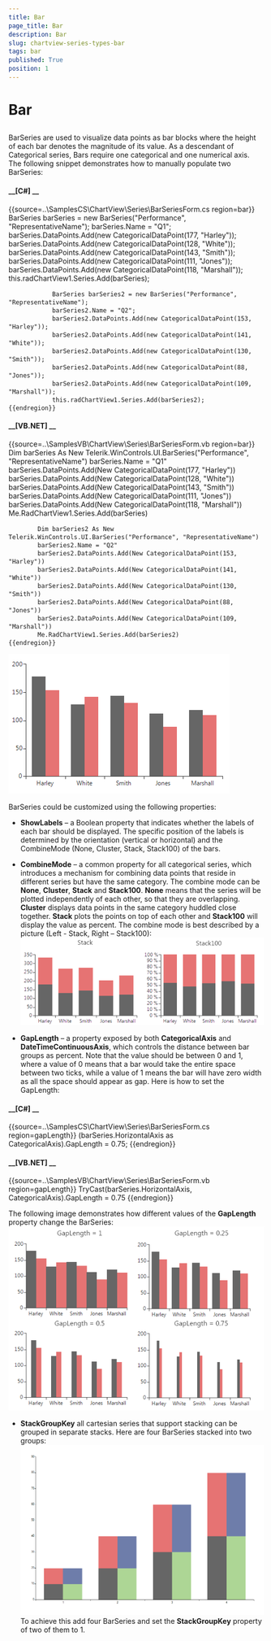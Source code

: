 ```yaml
---
title: Bar
page_title: Bar
description: Bar
slug: chartview-series-types-bar
tags: bar
published: True
position: 1
---
```


# Bar



## 

BarSeries are used to visualize data points as bar blocks where the height of each bar denotes the magnitude of its value.
          As a descendant of Categorical series, Bars require one categorical and one numerical axis. The following snippet demonstrates
          how to manually populate two BarSeries:
        

#### __[C#] __

{{source=..\SamplesCS\ChartView\Series\BarSeriesForm.cs region=bar}}
	            BarSeries barSeries = new BarSeries("Performance", "RepresentativeName");
	            barSeries.Name = "Q1";
	            barSeries.DataPoints.Add(new CategoricalDataPoint(177, "Harley"));
	            barSeries.DataPoints.Add(new CategoricalDataPoint(128, "White"));
	            barSeries.DataPoints.Add(new CategoricalDataPoint(143, "Smith"));
	            barSeries.DataPoints.Add(new CategoricalDataPoint(111, "Jones"));
	            barSeries.DataPoints.Add(new CategoricalDataPoint(118, "Marshall")); 
	            this.radChartView1.Series.Add(barSeries);
	
	            BarSeries barSeries2 = new BarSeries("Performance", "RepresentativeName");
	            barSeries2.Name = "Q2";
	            barSeries2.DataPoints.Add(new CategoricalDataPoint(153, "Harley"));
	            barSeries2.DataPoints.Add(new CategoricalDataPoint(141, "White"));
	            barSeries2.DataPoints.Add(new CategoricalDataPoint(130, "Smith"));
	            barSeries2.DataPoints.Add(new CategoricalDataPoint(88, "Jones"));
	            barSeries2.DataPoints.Add(new CategoricalDataPoint(109, "Marshall"));
	            this.radChartView1.Series.Add(barSeries2);
	{{endregion}}



#### __[VB.NET] __

{{source=..\SamplesVB\ChartView\Series\BarSeriesForm.vb region=bar}}
	        Dim barSeries As New Telerik.WinControls.UI.BarSeries("Performance", "RepresentativeName")
	        barSeries.Name = "Q1"
	        barSeries.DataPoints.Add(New CategoricalDataPoint(177, "Harley"))
	        barSeries.DataPoints.Add(New CategoricalDataPoint(128, "White"))
	        barSeries.DataPoints.Add(New CategoricalDataPoint(143, "Smith"))
	        barSeries.DataPoints.Add(New CategoricalDataPoint(111, "Jones"))
	        barSeries.DataPoints.Add(New CategoricalDataPoint(118, "Marshall"))
	        Me.RadChartView1.Series.Add(barSeries)
	
	        Dim barSeries2 As New Telerik.WinControls.UI.BarSeries("Performance", "RepresentativeName")
	        barSeries2.Name = "Q2"
	        barSeries2.DataPoints.Add(New CategoricalDataPoint(153, "Harley"))
	        barSeries2.DataPoints.Add(New CategoricalDataPoint(141, "White"))
	        barSeries2.DataPoints.Add(New CategoricalDataPoint(130, "Smith"))
	        barSeries2.DataPoints.Add(New CategoricalDataPoint(88, "Jones"))
	        barSeries2.DataPoints.Add(New CategoricalDataPoint(109, "Marshall"))
	        Me.RadChartView1.Series.Add(barSeries2)
	{{endregion}}

![chartview-series-types-bar 001](images/chartview-series-types-bar001.png)

BarSeries could be customized using the following properties:
        

* __ShowLabels__ – a Boolean property that indicates whether
              the labels of each bar should be displayed.
              The specific position of the labels is determined by the orientation (vertical
              or horizontal) and the CombineMode (None, Cluster, Stack, Stack100) of the bars.
            

* __CombineMode__ – a common property for all categorical series,
              which introduces a mechanism for combining data points that reside in different
              series but have the same category. The combine mode can be
              __None__, __Cluster__,
              __Stack__ and __Stack100__.
              __None__ means that the series will be plotted independently of each other,
              so that they are overlapping. __Cluster__ displays data points in the same category
              huddled close together. __Stack__ plots the points on top of
              each other and __Stack100__
              will display the value as percent. The combine mode is best described by a picture
              (Left - Stack, Right – Stack100):
            ![chartview-series-types-bar 002](images/chartview-series-types-bar002.png)

* __GapLength__ – a property exposed by both __CategoricalAxis__
              and __DateTimeContinuousAxis__, which controls the distance between bar groups as
              percent. Note that the value should be between 0 and 1, where a value of 0 means
              that a bar would take the entire space between two ticks, while a value of 1 means
              the bar will have zero width as all the space should appear as gap. Here is how to
              set the GapLength:
            

#### __[C#] __

{{source=..\SamplesCS\ChartView\Series\BarSeriesForm.cs region=gapLength}}
	            (barSeries.HorizontalAxis as CategoricalAxis).GapLength = 0.75;
	{{endregion}}



#### __[VB.NET] __

{{source=..\SamplesVB\ChartView\Series\BarSeriesForm.vb region=gapLength}}
	        TryCast(barSeries.HorizontalAxis, CategoricalAxis).GapLength = 0.75
	{{endregion}}

The following image demonstrates how different values of the __GapLength__ property
              change the BarSeries:
            ![chartview-series-types-bar 003](images/chartview-series-types-bar003.png)

* __StackGroupKey__ all cartesian series that support stacking can be grouped in separate stacks.
            Here are four BarSeries stacked into two groups:
            ![chartview-series-types-bar 004](images/chartview-series-types-bar004.png)To achieve this add four BarSeries and set the __StackGroupKey__ property of two of them to 1.
            

